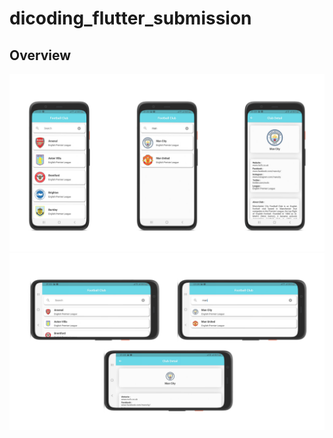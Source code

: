 # dicoding_flutter_submission

## Overview

![Finished App](https://github.com/achmadkamal/dicoding_flutter_submission/blob/master/images/Overview1.png?raw=true)
![Finished App](https://github.com/achmadkamal/dicoding_flutter_submission/blob/master/images/Overview2.png?raw=true)

